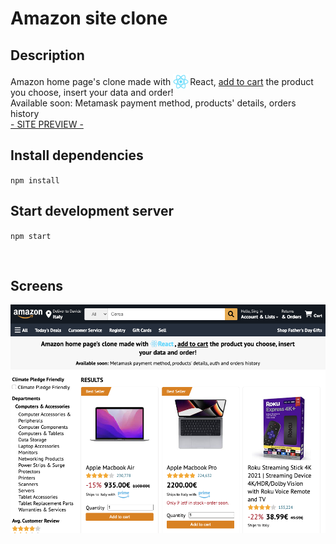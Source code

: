 # Amazon site clone

## Description

Amazon home page's clone made with <img src="./src/assets/images/logo-react.png" style="width: 25px; margin: 0 2px -7px 0" />React, <u>add to cart</u> the product you choose, insert your data and order!
<br>
Available soon: Metamask payment method, products' details, orders history <br>
<a href="https://react--clone-d9242.web.app" target="_blank">- SITE PREVIEW -</a>



## Install dependencies

`npm install`

## Start development server

`npm start`

<br>

## Screens
<img src="./src/assets/images/home.png" />

